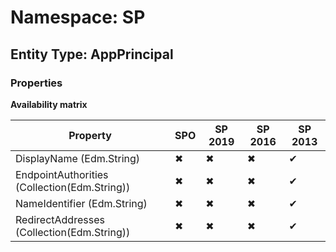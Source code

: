 # Namespace: SP
## Entity Type: AppPrincipal

### Properties

**Availability matrix**

Property | SPO | SP 2019 | SP 2016 | SP 2013
----------|-----|---------|---------|--------
DisplayName (Edm.String) | ✖ | ✖ | ✖ | ✔
EndpointAuthorities (Collection(Edm.String)) | ✖ | ✖ | ✖ | ✔
NameIdentifier (Edm.String) | ✖ | ✖ | ✖ | ✔
RedirectAddresses (Collection(Edm.String)) | ✖ | ✖ | ✖ | ✔

